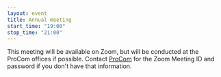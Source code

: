 ```yaml
---
layout: event
title: Annual meeting
start_time: "19:00"
stop_time: "21:00"
---
```


This meeting will be available on Zoom, but will be conducted at the ProCom offices if possible.  Contact [ProCom](/procom/) for the Zoom Meeting ID and password if you don't have that information.

